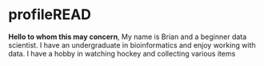 # profileREAD

**Hello to whom this may concern**, My name is Brian and a beginner data scientist. I have an undergraduate in bioinformatics and enjoy working with data. I have a hobby in watching hockey and collecting various items
